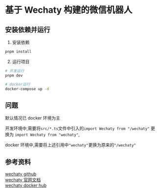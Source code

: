# 基于 Wechaty 构建的微信机器人

## 安装依赖并运行

1. 安装依赖

```zsh
pnpm install
```

2. 运行项目

```zsh
# 开发运行
pnpm dev

# docker运行
docker-compose up -d
```

## 问题

默认情况已 docker 环境为主

开发环境中,需要将`src/*.ts`文件中引入的`import Wechaty from "/wechaty"` 更换为 `import Wechaty from "wechaty"`,

docker 环境中,需要将上述引用中`"wechaty"`更换为原来的`"/wechaty"`

## 参考资料

[wechaty github](https://github.com/wechaty/wechaty#readme)  
[wechaty 官网文档](https://wechaty.js.org/docs/)  
[wechaty docker hub](https://hub.docker.com/r/wechaty/wechaty)

